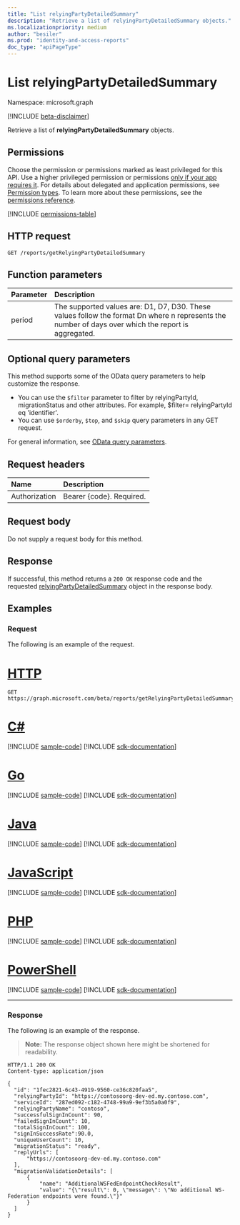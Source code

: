 ```yaml
---
title: "List relyingPartyDetailedSummary"
description: "Retrieve a list of relyingPartyDetailedSummary objects."
ms.localizationpriority: medium
author: "besiler"
ms.prod: "identity-and-access-reports"
doc_type: "apiPageType"
---
```


# List relyingPartyDetailedSummary

Namespace: microsoft.graph

[!INCLUDE [beta-disclaimer](../../includes/beta-disclaimer.md)]

Retrieve a list of **relyingPartyDetailedSummary** objects.

## Permissions

Choose the permission or permissions marked as least privileged for this API. Use a higher privileged permission or permissions [only if your app requires it](/graph/permissions-overview#best-practices-for-using-microsoft-graph-permissions). For details about delegated and application permissions, see [Permission types](/graph/permissions-overview#permission-types). To learn more about these permissions, see the [permissions reference](/graph/permissions-reference).

<!-- { "blockType": "permissions", "name": "relyingpartydetailedsummary_list" } -->
[!INCLUDE [permissions-table](../includes/permissions/relyingpartydetailedsummary-list-permissions.md)]

## HTTP request

<!-- { "blockType": "ignored" } -->

```http
GET /reports/getRelyingPartyDetailedSummary
```
## Function parameters

| Parameter | Description |
|:----------|:----------|
| period | The supported values are: D1, D7, D30. These values follow the format Dn where n represents the number of days over which the report is aggregated.|

## Optional query parameters

This method supports some of the OData query parameters to help customize the response. 

- You can use the `$filter` parameter to filter by relyingPartyId, migrationStatus and other attributes. For example, $filter= relyingPartyId eq 'identifier'.
- You can use `$orderby`, `$top`, and `$skip` query parameters in any GET request.

For general information, see [OData query parameters](/graph/query-parameters).


## Request headers

| Name      |Description|
|:----------|:----------|
| Authorization | Bearer {code}. Required. |

## Request body

Do not supply a request body for this method.

## Response

If successful, this method returns a `200 OK` response code and the requested [relyingPartyDetailedSummary](../resources/relyingpartydetailedsummary.md) object in the response body.

## Examples

### Request

The following is an example of the request.

# [HTTP](#tab/http)
<!-- {
  "blockType": "request",
  "name": "get_relyingpartydetailedsummary"
}-->

```msgraph-interactive
GET https://graph.microsoft.com/beta/reports/getRelyingPartyDetailedSummary(period='period_value')
```

# [C#](#tab/csharp)
[!INCLUDE [sample-code](../includes/snippets/csharp/get-relyingpartydetailedsummary-csharp-snippets.md)]
[!INCLUDE [sdk-documentation](../includes/snippets/snippets-sdk-documentation-link.md)]

# [Go](#tab/go)
[!INCLUDE [sample-code](../includes/snippets/go/get-relyingpartydetailedsummary-go-snippets.md)]
[!INCLUDE [sdk-documentation](../includes/snippets/snippets-sdk-documentation-link.md)]

# [Java](#tab/java)
[!INCLUDE [sample-code](../includes/snippets/java/get-relyingpartydetailedsummary-java-snippets.md)]
[!INCLUDE [sdk-documentation](../includes/snippets/snippets-sdk-documentation-link.md)]

# [JavaScript](#tab/javascript)
[!INCLUDE [sample-code](../includes/snippets/javascript/get-relyingpartydetailedsummary-javascript-snippets.md)]
[!INCLUDE [sdk-documentation](../includes/snippets/snippets-sdk-documentation-link.md)]

# [PHP](#tab/php)
[!INCLUDE [sample-code](../includes/snippets/php/get-relyingpartydetailedsummary-php-snippets.md)]
[!INCLUDE [sdk-documentation](../includes/snippets/snippets-sdk-documentation-link.md)]

# [PowerShell](#tab/powershell)
[!INCLUDE [sample-code](../includes/snippets/powershell/get-relyingpartydetailedsummary-powershell-snippets.md)]
[!INCLUDE [sdk-documentation](../includes/snippets/snippets-sdk-documentation-link.md)]

---

### Response

The following is an example of the response.

> **Note:** The response object shown here might be shortened for readability.

<!-- {
  "blockType": "response",
  "truncated": true,
  "@odata.type": "microsoft.graph.relyingPartyDetailedSummary"
} -->

```http
HTTP/1.1 200 OK
Content-type: application/json

{
  "id": "1fec2821-6c43-4919-9560-ce36c820faa5",
  "relyingPartyId": "https://contosoorg-dev-ed.my.contoso.com",
  "serviceId": "287ed092-c182-4748-99a9-9ef3b5a0a0f9",
  "relyingPartyName": "contoso",
  "successfulSignInCount": 90,
  "failedSignInCount": 10,
  "totalSignInCount": 100,
  "signInSuccessRate":90.0,
  "uniqueUserCount": 10,
  "migrationStatus": "ready",
  "replyUrls": [
      "https://contosoorg-dev-ed.my.contoso.com"
  ],
  "migrationValidationDetails": [
      {
          "name": "AdditionalWSFedEndpointCheckResult",
          "value": "{\"result\": 0, \"message\": \"No additional WS-Federation endpoints were found.\"}"
      }
  ]
}
```

<!-- uuid: 16cd6b66-4b1a-43a1-adaf-3a886856ed98
2019-02-04 14:57:30 UTC -->
<!-- {
  "type": "#page.annotation",
  "description": "Get relyingPartyDetailedSummary",
  "keywords": "",
  "section": "documentation",
  "tocPath": ""
}-->


